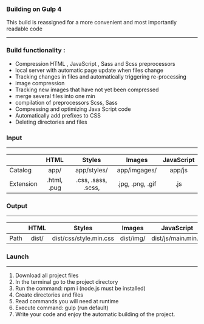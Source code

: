 ### Building on Gulp 4

This build is reassigned for a more convenient and most importantly readable code 

---
### Build functionality :
+ Сompression HTML , JavaScript , Sass and Scss preprocessors
+ local server with automatic page update when files change
+ Tracking changes in files and automatically triggering re-processing
+ image compression
+ Tracking new images that have not yet been compressed
+ merge several files into one min
+ compilation of preprocessors Scss, Sass
+ Compressing and optimizing Java Script code
+ Automatically add prefixes to CSS
+ Deleting directories and files

### Input
---
|               |     HTML     |         Styles         |        Images        |JavaScript|
| ------------- |:------------:| :--------------------: | :------------------: |:--------:|
| Catalog       |     app/     |      app/styles/       |     app/imgages/     |  app/js  |
| Extension     | .html, .pug  |   .css, .sass, .scss,  |   .jpg, .png, .gif   |   .js    |

### Output
---
|        |     HTML     |         Styles         |    Images     |     JavaScript     |
| ------ |:------------:| :--------------------: | :----------: |:-------------------:|
| Path   |     dist/    | dist/css/style.min.css |  dist/img/   | dist/js/main.min.js |

### Launch
---
1. Download all project files
2. In the terminal go to the project directory
3. Run the command: npm i (node.js must be installed)
4. Create directories and files
5. Read commands you will need at runtime
6. Execute command: gulp (run default)
7. Write your code and enjoy the automatic building of the project.
